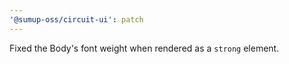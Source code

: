 ```yaml
---
'@sumup-oss/circuit-ui': patch
---
```


Fixed the Body's font weight when rendered as a `strong` element.
